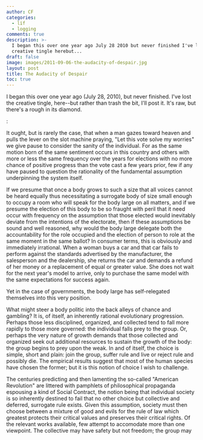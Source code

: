 ```yaml
---
author: CF
categories:
  - lïf
  - logging
comments: true
description: >-
  I began this over one year ago July 28 2010 but never finished I've lost the
  creative tingle herebut...
draft: false
image: images/2011-09-06-the-audacity-of-despair.jpg
layout: post
title: The Audacity of Despair
toc: true
---
```

    
I began this over one year ago (July 28, 2010), but never finished. I've lost the creative tingle, here--but rather than trash the bit, I'll post it. It's raw, but there's a rough in its diamond.    
    
:    
    
It ought, but is rarely the case, that when a man gazes toward heaven and pulls the lever on the slot machine praying, "Let this vote solve my worries" we give pause to consider the sanity of the individual. For as the same motion born of the same sentiment occurs in this country and others with more or less the same frequency over the years for elections with no more chance of positive progress than the vote cast a few years prior, few if any have paused to question the rationality of the fundamental assumption underpinning the system itself.    
    
If we presume that once a body grows to such a size that all voices cannot be heard equally thus necessitating a surrogate body of size small enough to occupy a room who will speak for the body large on all matters, and if we presume the election of this body to be so fraught with peril that it need occur with frequency on the assumption that those elected would inevitably deviate from the intentions of the electorate, then if these assumptions be sound and well reasoned, why would the body large delegate both the accountability for the role occupied and the election of person to role at the same moment in the same ballot? In consumer terms, this is obviously and immediately irrational. When a woman buys a car and that car fails to perform against the standards advertised by the manufacturer, the salesperson and the dealership, she returns the car and demands a refund of her money or a replacement of equal or greater value. She does not wait for the next year's model to arrive, only to purchase the same model with the same expectations for success again.    
    
Yet in the case of governments, the body large has self-relegated themselves into this very position.    
    
What might steer a body politic into the back alleys of chance and gambling? It is, of itself, an inherently rational evolutionary progression. Perhaps those less disciplined, organized, and collected tend to fall more rapidly to those more governed: the individual falls prey to the group. Or, perhaps the very nature of growth demands that those collected and organized seek out additional resources to sustain the growth of the body: the group begins to prey upon the weak. In and of itself, the choice is simple, short and plain: join the group, suffer rule and live or reject rule and possibly die. The empirical results suggest that most of the human species have chosen the former; but it is this notion of choice I wish to challenge.    
    
The centuries predicting and then lamenting the so-called "American Revolution" are littered with pamphlets of philosophical propaganda espousing a kind of Social Contract, the notion being that individual society is so inherently destined to fail that no other choice but collective and deferred, surrogate rule exists. Given this assumption, society must then choose between a mixture of good and evils for the rule of law which greatest protects their critical values and preserves their critical rights. Of the relevant works available, few attempt to accomodate more than one viewpoint. The collective may have safety but not freedom; the group may    
